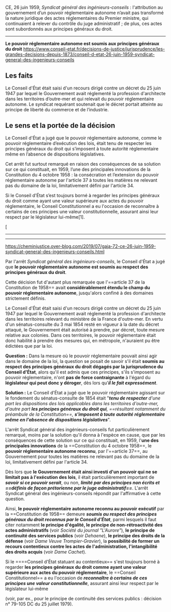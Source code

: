 CE, 26 juin 1959, _Syndicat général des ingénieurs-conseils_ : l'attribution au gouvernement d’un pouvoir réglementaire autonome n’avait pas transformé la nature juridique des actes réglementaires du Premier ministre, qui continuaient à relever du contrôle du juge administratif ; de plus, ces actes sont subordonnés aux principes généraux du droit.

---

**Le pouvoir réglementaire autonome est soumis aux principes généraux du droit**
https://www.conseil-etat.fr/decisions-de-justice/jurisprudence/les-grandes-decisions-depuis-1873/conseil-d-etat-26-juin-1959-syndicat-general-des-ingenieurs-conseils

## Les faits

Le Conseil d'État était saisi d'un recours dirigé contre un décret du 25 juin 1947 par lequel le Gouvernement avait réglementé la profession d'architecte dans les territoires d’outre-mer et qui relevait du pouvoir réglementaire autonome. Le syndicat requérant soutenait que le décret portait atteinte au principe de liberté du commerce et de l’industrie.

## Le sens et la portée de la décision

Le Conseil d'État a jugé que le pouvoir réglementaire autonome, comme le pouvoir réglementaire d’exécution des lois, était tenu de respecter les principes généraux du droit qui s’imposent à toute autorité réglementaire même en l’absence de dispositions législatives.

Cet arrêt fut surtout remarqué en raison des conséquences de sa solution sur ce qui constituait, en 1959, l’une des principales innovations de la Constitution du 4 octobre 1958 : la consécration et l’extension du pouvoir réglementaire autonome par l'article 37 à toutes les matières ne relevant pas du domaine de la loi, limitativement défini par l'article 34.

Si le Conseil d'État s’est toujours borné à regarder les principes généraux du droit comme ayant une valeur supérieure aux actes du pouvoir réglementaire, le Conseil Constitutionnel a eu l'occasion de reconnaître à certains de ces principes une valeur constitutionnelle, assurant ainsi leur respect par le législateur lui-même[1].

[


---

---
https://cheminjustice.over-blog.com/2019/07/gaja-72-ce-26-juin-1959-syndicat-general-des-ingenieurs-conseils.html

Par l'arrêt _Syndicat général des ingénieurs-conseils_, le Conseil d'État a jugé que **le pouvoir réglementaire autonome est soumis au respect des principes généraux du droit**. 

Cette décision fut d'autant plus remarquée que l'==article 37 de la Constitution de 1958== avait **considérablement étendu le champ du pouvoir réglementaire autonome**, jusqu'alors confiné à des domaines strictement définis.

Le Conseil d'État était saisi d'un recours dirigé contre un décret du 25 juin 1947 par lequel le Gouvernement avait réglementé la profession d'architecte dans les territoires relevant du ministère de la France d'outre-mer. En vertu d'un sénatus-consulte du 3 mai 1854 resté en vigueur à la date du décret attaqué, le Gouvernement était autorisé à prendre, par décret, toute mesure relative aux colonies. Dans ces territoires, le pouvoir réglementaire était donc habilité à prendre des mesures qui, en métropole, n'auraient pu être édictées que par la loi. 

**Question :** 
Dans la mesure où le pouvoir réglementaire pouvait ainsi agir dans le domaine de la loi, la question se posait de savoir s'il était **soumis au respect des principes généraux du droit dégagés par la jurisprudence du Conseil d'État**, alors qu'il est admis que ces principes, s'ils s'imposent au pouvoir réglementaire, n'ont **pas de force contraignante** à l'égard du **législateur qui peut donc y déroger**, dès lors qu'***il le fait expressément***. 

**Solution :** 
Le Conseil d'État a jugé que le pouvoir réglementaire agissant sur le fondement du sénatus-consulte de 1854 était "***tenu de respecter** d'une part les dispositions des lois applicables dans les territoires d'outre-mer, d'autre part **les principes généraux du droit qui**, ==résultant notamment du préambule de la Constitution==, **s'imposent à toute autorité réglementaire même en l'absence de dispositions législatives***".


L'arrêt Syndicat général des ingénieurs-conseils fut particulièrement remarqué, moins par la solution qu'il donna à l'espèce en cause, que par les conséquences de cette solution sur ce qui constituait, en 1959, l'**une des principales innovations** de la ==Constitution du 4 octobre 1958==, le **pouvoir réglementaire autonome reconnu**, par l'==article 37==, au Gouvernement pour toutes les matières ne relevant pas du domaine de la loi, limitativement défini par l'article 34. 

Dès lors que **le Gouvernement était ainsi investi d'un pouvoir qui ne se limitait pas à l'exécution des lois**, il était particulièrement important de ***savoir si ce pouvoir serait***, ou non, ***limité par des principes non écrits et ==définis de façon prétorienne par le juge administratif==***. L'arrêt Syndicat général des ingénieurs-conseils répondit par l'affirmative à cette question. 

Ainsi, **le pouvoir réglementaire autonome reconnu au pouvoir exécutif** par la ==Constitution de 1958== demeure ***soumis au respect des principes généraux du droit reconnus par le Conseil d'État***, parmi lesquels il faut citer notamment **le principe d'égalité, le principe de non-rétroactivité des actes administratifs** (voir _Société du journal "L'Aurore"_), **le principe de continuité des services publics** (voir _Dehaene_), **le principe des droits de la défense** (voir _Dame Veuve Trompier-Gravier_), la **possibilité de former un recours contentieux contre les actes de l'administration, l'intangibilité des droits acquis** (voir _Dame Cachet_).

Si le ====Conseil d'État statuant au contentieux== s'est toujours borné à regarder **les principes généraux du droit comme ayant une valeur supérieure aux actes du pouvoir réglementaire**, le ==Conseil Constitutionnel== a eu l'occasion de ***reconnaître à certains de ces principes une valeur constitutionnelle***, assurant ainsi leur respect par le législateur lui-même 

(voir, par ex., pour le principe de continuité des services publics : décision n° 79-105 DC du 25 juillet 1979).